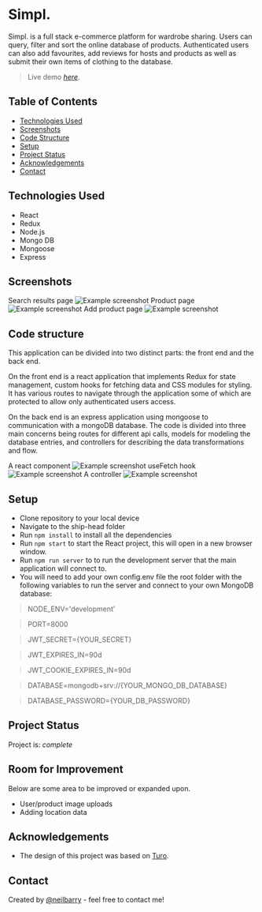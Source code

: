 # Simpl.

Simpl. is a full stack e-commerce platform for wardrobe sharing. Users can query, filter and sort the online database of products. Authenticated users can also add favourites, add reviews for hosts and products as well as submit their own items of clothing to the database.

> Live demo [_here_](https://simp-app.vercel.app/).

## Table of Contents

- [Technologies Used](#technologies-used)
- [Screenshots](#screenshots)
- [Code Structure](#code-structure)
- [Setup](#setup)
- [Project Status](#project-status)
- [Acknowledgements](#acknowledgements)
- [Contact](#contact)

## Technologies Used

- React
- Redux
- Node.js
- Mongo DB
- Mongoose
- Express

## Screenshots

Search results page
![Example screenshot](https://i.imgur.com/80dweEb.png)
Product page
![Example screenshot](https://i.imgur.com/azTlRWO.png)
Add product page
![Example screenshot](https://i.imgur.com/aaAVesD.png)

## Code structure

This application can be divided into two distinct parts: the front end and the back end.

On the front end is a react application that implements Redux for state management, custom hooks for fetching data and CSS modules for styling. It has various routes to navigate through the application some of which are protected to allow only authenticated users access.

On the back end is an express application using mongoose to communication with a mongoDB database. The code is divided into three main concerns being routes for different api calls, models for modeling the database entries, and controllers for describing the data transformations and flow.

A react component
![Example screenshot](https://i.imgur.com/gnu7Kff.png)
useFetch hook
![Example screenshot](https://i.imgur.com/oEDKXyB.png)
A controller
![Example screenshot](https://i.imgur.com/CSa3obY.png)

## Setup

- Clone repository to your local device
- Navigate to the ship-head folder
- Run `npm install` to install all the dependencies
- Run `npm start` to start the React project, this will open in a new browser window.
- Run `npm run server` to to run the development server that the main application will connect to.
- You will need to add your own config.env file the root folder with the following variables to run the server and connect to your own MongoDB database:

> NODE_ENV='development'

> PORT=8000

> JWT_SECRET={YOUR_SECRET}

> JWT_EXPIRES_IN=90d

> JWT_COOKIE_EXPIRES_IN=90d

> DATABASE=mongodb+srv://{YOUR_MONGO_DB_DATABASE}

> DATABASE_PASSWORD={YOUR_DB_PASSWORD}

## Project Status

Project is: _complete_

## Room for Improvement

Below are some area to be improved or expanded upon.

- User/product image uploads
- Adding location data

## Acknowledgements

- The design of this project was based on [Turo](https://turo.com/ca/en).

## Contact

Created by [@neilbarry](https://www.neilbarry.com/) - feel free to contact me!
